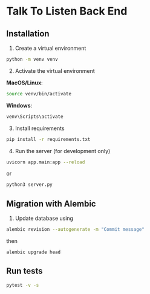 # Talk To Listen Back End

## Installation
1. Create a virtual environment
```bash
python -m venv venv
```

2. Activate the virtual environment

**MacOS/Linux**:
```bash
source venv/bin/activate
```

**Windows**:
```bash
venv\Scripts\activate
```

3. Install requirements
```bash
pip install -r requirements.txt
```

4. Run the server (for development only)
```bash
uvicorn app.main:app --reload
```

or
```bash
python3 server.py
```

## Migration with Alembic
1. Update database using
```bash
alembic revision --autogenerate -m "Commit message"
```

then

```bash
alembic upgrade head
```

## Run tests
```bash
pytest -v -s
```